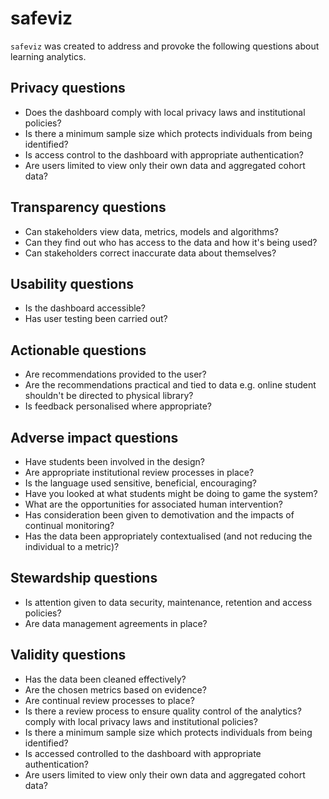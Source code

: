 # safeviz
`safeviz` was created to address and provoke the following questions about learning analytics.

## Privacy questions

- Does the dashboard comply with local privacy laws and institutional policies?
- Is there a minimum sample size which protects individuals from being identified?
- Is access control to the dashboard with appropriate authentication?
- Are users limited to view only their own data and aggregated cohort data?

## Transparency questions
- Can stakeholders view data, metrics, models and algorithms?
- Can they find out who has access to the data and how it's being used?
- Can stakeholders correct inaccurate data about themselves?

## Usability questions
- Is the dashboard accessible?
- Has user testing been carried out?

## Actionable questions
- Are recommendations provided to the user?
- Are the recommendations practical and tied to data e.g. online student shouldn't be directed to physical library?
- Is feedback personalised where appropriate?

## Adverse impact questions
- Have students been involved in the design?
- Are appropriate institutional review processes in place?
- Is the language used sensitive, beneficial, encouraging?
- Have you looked at what students might be doing to game the system?
- What are the opportunities for associated human intervention?
- Has consideration been given to demotivation and the impacts of continual monitoring?
- Has the data been appropriately contextualised (and not reducing the individual to a metric)?

## Stewardship questions
- Is attention given to data security, maintenance, retention and access policies?
- Are data management agreements in place?

## Validity questions
- Has the data been cleaned effectively?
- Are the chosen metrics based on evidence?
- Are continual review processes to place?
- Is there a review process to ensure quality control of the analytics? comply with local privacy laws and institutional policies?
- Is there a minimum sample size which protects individuals from being identified?
- Is accessed controlled to the dashboard with appropriate authentication?
- Are users limited to view only their own data and aggregated cohort data?
